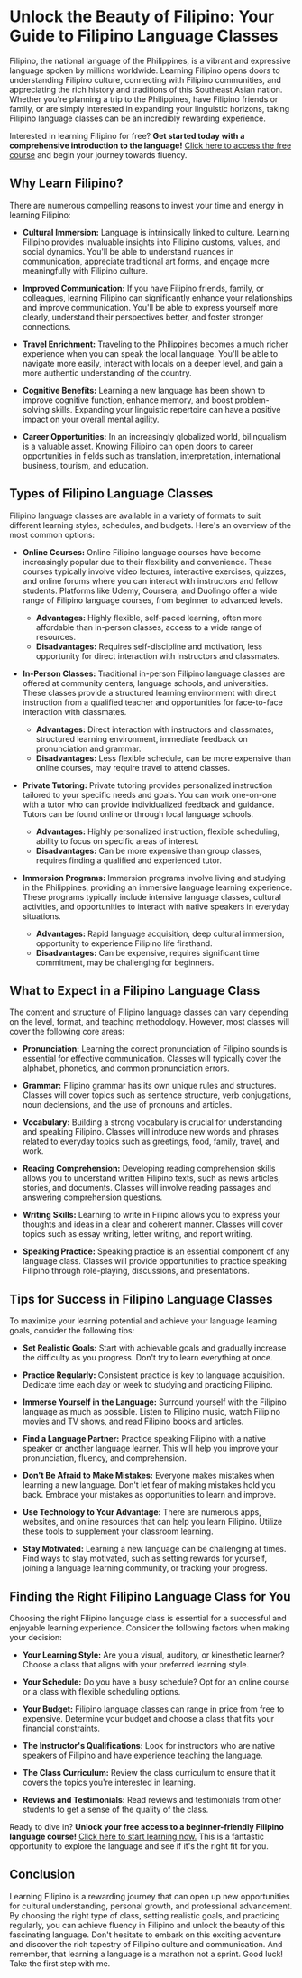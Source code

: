 # Unlock the Beauty of Filipino: Your Guide to Filipino Language Classes

Filipino, the national language of the Philippines, is a vibrant and expressive language spoken by millions worldwide. Learning Filipino opens doors to understanding Filipino culture, connecting with Filipino communities, and appreciating the rich history and traditions of this Southeast Asian nation. Whether you're planning a trip to the Philippines, have Filipino friends or family, or are simply interested in expanding your linguistic horizons, taking Filipino language classes can be an incredibly rewarding experience.

Interested in learning Filipino for free? **Get started today with a comprehensive introduction to the language!** [Click here to access the free course](https://udemywork.com/filipino-language-classes) and begin your journey towards fluency.

## Why Learn Filipino?

There are numerous compelling reasons to invest your time and energy in learning Filipino:

*   **Cultural Immersion:** Language is intrinsically linked to culture. Learning Filipino provides invaluable insights into Filipino customs, values, and social dynamics. You'll be able to understand nuances in communication, appreciate traditional art forms, and engage more meaningfully with Filipino culture.

*   **Improved Communication:** If you have Filipino friends, family, or colleagues, learning Filipino can significantly enhance your relationships and improve communication. You'll be able to express yourself more clearly, understand their perspectives better, and foster stronger connections.

*   **Travel Enrichment:** Traveling to the Philippines becomes a much richer experience when you can speak the local language. You'll be able to navigate more easily, interact with locals on a deeper level, and gain a more authentic understanding of the country.

*   **Cognitive Benefits:** Learning a new language has been shown to improve cognitive function, enhance memory, and boost problem-solving skills. Expanding your linguistic repertoire can have a positive impact on your overall mental agility.

*   **Career Opportunities:** In an increasingly globalized world, bilingualism is a valuable asset. Knowing Filipino can open doors to career opportunities in fields such as translation, interpretation, international business, tourism, and education.

## Types of Filipino Language Classes

Filipino language classes are available in a variety of formats to suit different learning styles, schedules, and budgets. Here's an overview of the most common options:

*   **Online Courses:** Online Filipino language courses have become increasingly popular due to their flexibility and convenience. These courses typically involve video lectures, interactive exercises, quizzes, and online forums where you can interact with instructors and fellow students. Platforms like Udemy, Coursera, and Duolingo offer a wide range of Filipino language courses, from beginner to advanced levels.

    *   **Advantages:** Highly flexible, self-paced learning, often more affordable than in-person classes, access to a wide range of resources.
    *   **Disadvantages:** Requires self-discipline and motivation, less opportunity for direct interaction with instructors and classmates.

*   **In-Person Classes:** Traditional in-person Filipino language classes are offered at community centers, language schools, and universities. These classes provide a structured learning environment with direct instruction from a qualified teacher and opportunities for face-to-face interaction with classmates.

    *   **Advantages:** Direct interaction with instructors and classmates, structured learning environment, immediate feedback on pronunciation and grammar.
    *   **Disadvantages:** Less flexible schedule, can be more expensive than online courses, may require travel to attend classes.

*   **Private Tutoring:** Private tutoring provides personalized instruction tailored to your specific needs and goals. You can work one-on-one with a tutor who can provide individualized feedback and guidance. Tutors can be found online or through local language schools.

    *   **Advantages:** Highly personalized instruction, flexible scheduling, ability to focus on specific areas of interest.
    *   **Disadvantages:** Can be more expensive than group classes, requires finding a qualified and experienced tutor.

*   **Immersion Programs:** Immersion programs involve living and studying in the Philippines, providing an immersive language learning experience. These programs typically include intensive language classes, cultural activities, and opportunities to interact with native speakers in everyday situations.

    *   **Advantages:** Rapid language acquisition, deep cultural immersion, opportunity to experience Filipino life firsthand.
    *   **Disadvantages:** Can be expensive, requires significant time commitment, may be challenging for beginners.

## What to Expect in a Filipino Language Class

The content and structure of Filipino language classes can vary depending on the level, format, and teaching methodology. However, most classes will cover the following core areas:

*   **Pronunciation:** Learning the correct pronunciation of Filipino sounds is essential for effective communication. Classes will typically cover the alphabet, phonetics, and common pronunciation errors.

*   **Grammar:** Filipino grammar has its own unique rules and structures. Classes will cover topics such as sentence structure, verb conjugations, noun declensions, and the use of pronouns and articles.

*   **Vocabulary:** Building a strong vocabulary is crucial for understanding and speaking Filipino. Classes will introduce new words and phrases related to everyday topics such as greetings, food, family, travel, and work.

*   **Reading Comprehension:** Developing reading comprehension skills allows you to understand written Filipino texts, such as news articles, stories, and documents. Classes will involve reading passages and answering comprehension questions.

*   **Writing Skills:** Learning to write in Filipino allows you to express your thoughts and ideas in a clear and coherent manner. Classes will cover topics such as essay writing, letter writing, and report writing.

*   **Speaking Practice:** Speaking practice is an essential component of any language class. Classes will provide opportunities to practice speaking Filipino through role-playing, discussions, and presentations.

## Tips for Success in Filipino Language Classes

To maximize your learning potential and achieve your language learning goals, consider the following tips:

*   **Set Realistic Goals:** Start with achievable goals and gradually increase the difficulty as you progress. Don't try to learn everything at once.

*   **Practice Regularly:** Consistent practice is key to language acquisition. Dedicate time each day or week to studying and practicing Filipino.

*   **Immerse Yourself in the Language:** Surround yourself with the Filipino language as much as possible. Listen to Filipino music, watch Filipino movies and TV shows, and read Filipino books and articles.

*   **Find a Language Partner:** Practice speaking Filipino with a native speaker or another language learner. This will help you improve your pronunciation, fluency, and comprehension.

*   **Don't Be Afraid to Make Mistakes:** Everyone makes mistakes when learning a new language. Don't let fear of making mistakes hold you back. Embrace your mistakes as opportunities to learn and improve.

*   **Use Technology to Your Advantage:** There are numerous apps, websites, and online resources that can help you learn Filipino. Utilize these tools to supplement your classroom learning.

*   **Stay Motivated:** Learning a new language can be challenging at times. Find ways to stay motivated, such as setting rewards for yourself, joining a language learning community, or tracking your progress.

## Finding the Right Filipino Language Class for You

Choosing the right Filipino language class is essential for a successful and enjoyable learning experience. Consider the following factors when making your decision:

*   **Your Learning Style:** Are you a visual, auditory, or kinesthetic learner? Choose a class that aligns with your preferred learning style.

*   **Your Schedule:** Do you have a busy schedule? Opt for an online course or a class with flexible scheduling options.

*   **Your Budget:** Filipino language classes can range in price from free to expensive. Determine your budget and choose a class that fits your financial constraints.

*   **The Instructor's Qualifications:** Look for instructors who are native speakers of Filipino and have experience teaching the language.

*   **The Class Curriculum:** Review the class curriculum to ensure that it covers the topics you're interested in learning.

*   **Reviews and Testimonials:** Read reviews and testimonials from other students to get a sense of the quality of the class.

Ready to dive in? **Unlock your free access to a beginner-friendly Filipino language course!** [Click here to start learning now.](https://udemywork.com/filipino-language-classes) This is a fantastic opportunity to explore the language and see if it's the right fit for you.

## Conclusion

Learning Filipino is a rewarding journey that can open up new opportunities for cultural understanding, personal growth, and professional advancement. By choosing the right type of class, setting realistic goals, and practicing regularly, you can achieve fluency in Filipino and unlock the beauty of this fascinating language. Don't hesitate to embark on this exciting adventure and discover the rich tapestry of Filipino culture and communication. And remember, that learning a language is a marathon not a sprint. Good luck! Take the first step with me.
